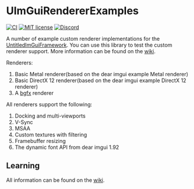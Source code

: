# UImGuiRendererExamples

[![CI](https://github.com/MadLadSquad/UImGuiRendererExamples/actions/workflows/ci.yaml/badge.svg)](https://github.com/MadLadSquad/UImGuiRendererExamples/actions/workflows/ci.yaml)
[![MIT license](https://img.shields.io/badge/License-MIT-blue.svg)](https://lbesson.mit-license.org/)
[![Discord](https://img.shields.io/discord/717037253292982315.svg?label=&logo=discord&logoColor=ffffff&color=7389D8&labelColor=6A7EC2)](https://discord.gg/4wgH8ZE)

A number of example custom renderer implementations for the [UntitledImGuiFramework](https://github.com/MadLadSquad/UntitledImGuiFramework). You can use this library to test the
custom renderer support. More information can be found on the [wiki](https://github.com/MadLadSquad/UImGuiRendererExamples/wiki/).

Renderers:

1. Basic Metal renderer(based on the dear imgui example Metal renderer)
1. Basic DirectX 12 renderer(based on the dear imgui example DirectX 12 renderer)
1. A [bgfx](https://github.com/bkaradzic/bgfx) renderer

All renderers support the following:

1. Docking and multi-viewports
1. V-Sync
1. MSAA
1. Custom textures with filtering
1. Framebuffer resizing
1. The dynamic font API from dear imgui 1.92

## Learning
All information can be found on the [wiki](https://github.com/MadLadSquad/UImGuiRendererExamples/wiki/).
